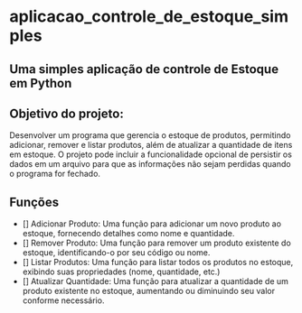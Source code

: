 # aplicacao_controle_de_estoque_simples

## Uma simples aplicação de controle de Estoque em Python


## Objetivo do projeto:
 Desenvolver um programa que gerencia o estoque de produtos, permitindo adicionar, remover e listar produtos,
além de atualizar a quantidade de itens em estoque. O projeto pode incluir a funcionalidade opcional de persistir
os dados em um arquivo para que as informações não sejam perdidas quando o programa for fechado.

## Funções

 - [] Adicionar Produto: Uma função para adicionar um novo produto ao estoque, fornecendo detalhes como nome e 
   quantidade.
 - [] Remover Produto: Uma função para remover um produto existente do estoque, identificando-o por seu código ou nome.
 - [] Listar Produtos: Uma função para listar todos os produtos no estoque, exibindo suas propriedades 
     (nome, quantidade, etc.)
 - [] Atualizar Quantidade: Uma função para atualizar a quantidade de um produto existente no estoque, aumentando 
      ou diminuindo seu valor conforme necessário.